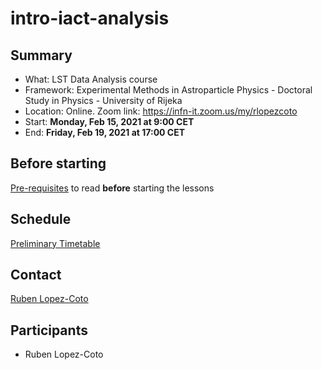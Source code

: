 # intro-iact-analysis

## Summary

* What: LST Data Analysis course
* Framework: Experimental Methods in Astroparticle Physics - Doctoral Study in Physics - University of Rijeka
* Location: Online. Zoom link: https://infn-it.zoom.us/my/rlopezcoto
* Start: **Monday, Feb 15, 2021 at 9:00 CET**
* End: **Friday, Feb 19, 2021 at 17:00 CET**

## Before starting
[Pre-requisites](https://github.com/rlopezcoto/intro-iact-analysis/blob/main/requirements.md) to read **before** starting the lessons

## Schedule

[Preliminary Timetable](https://github.com/rlopezcoto/intro-iact-analysis/blob/main/timetable.md)

## Contact
[Ruben Lopez-Coto](https://github.com/rlopezcoto)

## Participants
- Ruben Lopez-Coto
